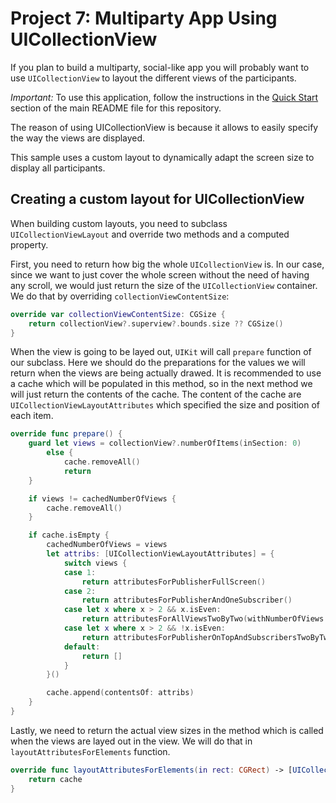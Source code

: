 # Project 7: Multiparty App Using UICollectionView

If you plan to build a multiparty, social-like app you will probably want to use `UICollectionView` to layout the different views of the participants.

*Important:* To use this application, follow the instructions in the
[Quick Start](../README.md/quick-start) section of the main README file
for this repository.

The reason of using UICollectionView is because it allows to easily specify the way the views are displayed.

This sample uses a custom layout to dynamically adapt the screen size to display all participants.

## Creating a custom layout for UICollectionView

When building custom layouts, you need to subclass `UICollectionViewLayout` and override two methods and a computed property.

First, you need to return how big the whole `UICollectionView` is. In our case, since we want to just cover the whole screen without the need of having any scroll, we would just return the size of the `UICollectionView` container. We do that by overriding `collectionViewContentSize`:

```swift
override var collectionViewContentSize: CGSize {
    return collectionView?.superview?.bounds.size ?? CGSize()
}
```

When the view is going to be layed out, `UIKit` will call `prepare` function of our subclass. Here we should do the preparations for the values we will return when the views are being actually drawed. It is recommended to use a cache which will be populated in this method, so in the next method we will just return the contents of the cache. The content of the cache are `UICollectionViewLayoutAttributes` which specified the size and position of each item.

```swift
override func prepare() {
    guard let views = collectionView?.numberOfItems(inSection: 0)
        else {
            cache.removeAll()
            return
    }

    if views != cachedNumberOfViews {
        cache.removeAll()
    }

    if cache.isEmpty {
        cachedNumberOfViews = views
        let attribs: [UICollectionViewLayoutAttributes] = {
            switch views {
            case 1:
                return attributesForPublisherFullScreen()
            case 2:
                return attributesForPublisherAndOneSubscriber()
            case let x where x > 2 && x.isEven:
                return attributesForAllViewsTwoByTwo(withNumberOfViews: x)
            case let x where x > 2 && !x.isEven:
                return attributesForPublisherOnTopAndSubscribersTwoByTwo(withNumberOfViews: x)
            default:
                return []
            }
        }()

        cache.append(contentsOf: attribs)
    }
}
```

Lastly, we need to return the actual view sizes in the method which is called when the views are layed out in the view. We will do that in `layoutAttributesForElements`
function.

```swift
override func layoutAttributesForElements(in rect: CGRect) -> [UICollectionViewLayoutAttributes]? {
    return cache
}
```
